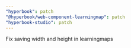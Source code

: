 ```yaml
---
"hyperbook": patch
"@hyperbook/web-component-learningmap": patch
"hyperbook-studio": patch
---
```


Fix saving width and height in learningmaps

